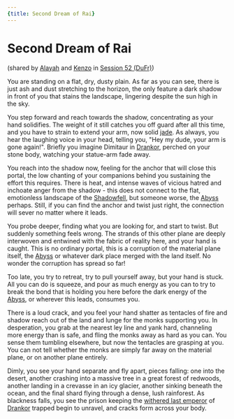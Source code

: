 ```yaml
---
{title: Second Dream of Rai}
---
```

# Second Dream of Rai

(shared by [Alayah](<../../../people/deno-qai/alayah.md>) and [Kenzo](<../../../people/pcs/dunmar-fellowship/kenzo.md>) in [Session 52 (DuFr)](<../session-notes/session-52-dufr.md>))

You are standing on a flat, dry, dusty plain. As far as you can see, there is just ash and dust stretching to the horizon, the only feature a dark shadow in front of you that stains the landscape, lingering despite the sun high in the sky.

You step forward and reach towards the shadow, concentrating as your hand solidifies. The weight of it still catches you off guard after all this time, and you have to strain to extend your arm, now solid [jade](<../treasure/gifts-and-heirlooms/jade-piece-of-rai-s-hand.md>). As always, you hear the laughing voice in your head, telling you, "Hey my dude, your arm is gone again!". Briefly you imagine Dimitaur in [Drankor](<../../../history/drankorian-era/drankor.md>), perched on your stone body, watching your statue-arm fade away.

You reach into the shadow now, feeling for the anchor that will close this portal, the low chanting of your companions behind you sustaining the effort this requires. There is heat, and intense waves of vicious hatred and inchoate anger from the shadow - this does not connect to the flat, emotionless landscape of the [Shadowfell](<../../../cosmology/multiverse/echo-realms/shadowfell/shadowfell.md>), but someone worse, the [Abyss](<../../../cosmology/multiverse/spiritual-realms/primal-realms/abyss.md>) perhaps. Still, if you can find the anchor and twist just right, the connection will sever no matter where it leads.

You probe deeper, finding what you are looking for, and start to twist. But suddenly something feels wrong. The strands of this other plane are deeply interwoven and entwined with the fabric of reality here, and your hand is caught. This is no ordinary portal, this is a corruption of the material plane itself, the [Abyss](<../../../cosmology/multiverse/spiritual-realms/primal-realms/abyss.md>) or whatever dark place merged with the land itself. No wonder the corruption has spread so far!

Too late, you try to retreat, try to pull yourself away, but your hand is stuck. All you can do is squeeze, and pour as much energy as you can to try to break the bond that is holding you here before the dark energy of the [Abyss](<../../../cosmology/multiverse/spiritual-realms/primal-realms/abyss.md>), or wherever this leads, consumes you.

There is a loud crack, and you feel your hand shatter as tentacles of fire and shadow reach out of the land and lunge for the monks supporting you. In desperation, you grab at the nearest ley line and yank hard, channeling more energy than is safe, and fling the monks away as hard as you can. You sense them tumbling elsewhere, but now the tentacles are grasping at you. You can not tell whether the monks are simply far away on the material plane, or on another plane entirely.

Dimly, you see your hand separate and fly apart, pieces falling: one into the desert, another crashing into a massive tree in a great forest of redwoods, another landing in a crevasse in an icy glacier, another sinking beneath the ocean, and the final shard flying through a dense, lush rainforest. As blackness falls, you see the prison keeping the [withered last emperor](<../../../people/historical-figures/drankorian-emperors/apollyon.md>) of [Drankor](<../../../history/drankorian-era/drankor.md>) trapped begin to unravel, and cracks form across your body. 